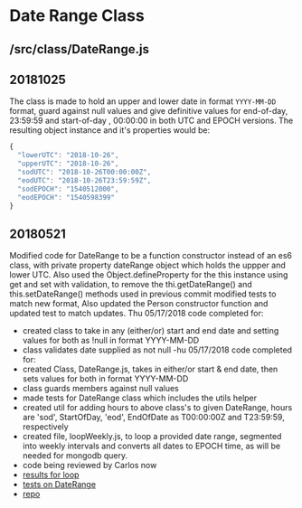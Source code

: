 # Date Range Class

## /src/class/DateRange.js

## 20181025

The class is made to hold an upper and lower date in format `YYYY-MM-DD` format, guard against null values and give definitive values for end-of-day, 23:59:59 and start-of-day , 00:00:00 in both UTC and EPOCH versions. The resulting object instance and it's properties would be:

```js
{
  "lowerUTC": "2018-10-26",
  "upperUTC": "2018-10-26",
  "sodUTC": "2018-10-26T00:00:00Z",
  "eodUTC": "2018-10-26T23:59:59Z",
  "sodEPOCH": "1540512000",
  "eodEPOCH": "1540598399"
}
```

## 20180521
Modified code for DateRange to be a function constructor instead of an es6 class, with private property dateRange object which holds the uppper and lower UTC.
Also used the Object.defineProperty for the this instance using get and set with validation, to remove the thi.getDateRange() and this.setDateRange() methods used in previous commit
modified tests to match new format,
Also updated the Person constructor function and updated test to match updates.
Thu 05/17/2018 code completed for:

- created class to take in any (either/or) start and end date and setting values for both as !null in format YYYY-MM-DD
- class validates date supplied as not null
-hu 05/17/2018 code completed for:
- created Class, DateRange.js, takes in either/or start & end date, then sets values for both in format YYYY-MM-DD
- class guards members against null values
- made tests for DateRange class which includes the utils helper
- created util for adding hours to above class's to given DateRange, hours are 'sod', StartOfDay, 'eod', EndOfDate as T00:00:00Z and T23:59:59, respectively
- created file, loopWeekly.js, to loop a provided date range, segmented into weekly intervals and converts all dates to EPOCH time, as will be needed for mongodb query.
- code being reviewed by Carlos now
- [results for loop](https://www.dropbox.com/s/mfi4br9tte5kcv7/2018-05-17_09-30-19.png?dl=0)
- [tests on DateRange](https://www.dropbox.com/s/r5lf31ye2mrmbtx/2018-05-17_10-08-54.png?dl=0 )
- [repo](https://github.com/tradingbills/_93_zen/blob/master/src/loopWeekly.js)
